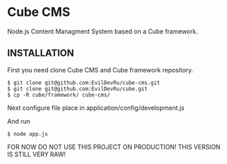 Cube CMS
========

Node.js Content Managment System based on a Cube framework.

INSTALLATION
------------

First you need clone Cube CMS and Cube framework repository.
```
$ git clone git@github.com:EvilDevRu/cube-cms.git
$ git clone git@github.com:EvilDevRu/cube.git
$ cp -R cube/framework/ cube-cms/
```

Next configure file place in application/config/development.js

And run
```
$ node app.js
```

FOR NOW DO NOT USE THIS PROJECT ON PRODUCTION!
THIS VERSION IS STILL VERY RAW!
